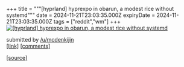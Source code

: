 +++
title = """[hyprland] hyprexpo in obarun, a modest rice without systemd"""
date = 2024-11-21T23:03:35.000Z
expiryDate = 2024-11-21T23:03:35.000Z
tags = ["reddit","wm"]
+++
[![[hyprland] hyprexpo in obarun, a modest rice without systemd](https://preview.redd.it/clfaxvdh5c2e1.png?width=640&crop=smart&auto=webp&s=7b686975e4a4548b31c8171715e9fb31430ad912 "[hyprland] hyprexpo in obarun, a modest rice without systemd")](https://www.reddit.com/r/unixporn/comments/1gwt1gk/hyprland_hyprexpo_in_obarun_a_modest_rice_without/)

submitted by [/u/mcdenkijin](https://www.reddit.com/user/mcdenkijin)  
[\[link\]](https://i.redd.it/clfaxvdh5c2e1.png) [\[comments\]](https://www.reddit.com/r/unixporn/comments/1gwt1gk/hyprland_hyprexpo_in_obarun_a_modest_rice_without/)

[[source]](https://www.reddit.com/r/unixporn/comments/1gwt1gk/hyprland_hyprexpo_in_obarun_a_modest_rice_without/)

